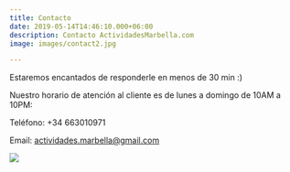 ```yaml
---
title: Contacto
date: 2019-05-14T14:46:10.000+06:00
description: Contacto ActividadesMarbella.com
image: images/contact2.jpg

---
```

Estaremos encantados de responderle en menos de 30 min :)

Nuestro horario de atención al cliente es de lunes a domingo de 10AM a 10PM:

Teléfono: +34 663010971

Email: actividades.marbella@gmail.com

![](/images/logo-peque2.png)